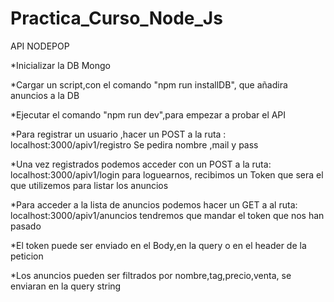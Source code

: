 # Practica_Curso_Node_Js
API NODEPOP

*Inicializar la DB Mongo

*Cargar un script,con el comando "npm run installDB", que añadira anuncios a la DB

*Ejecutar el comando "npm run dev",para empezar a probar el API

*Para registrar un usuario ,hacer un POST a la ruta :
  localhost:3000/apiv1/registro
  Se pedira nombre ,mail y pass

*Una vez registrados podemos acceder con un POST a la ruta:
localhost:3000/apiv1/login
para loguearnos, recibimos un Token que sera el que utilizemos para listar los anuncios

*Para acceder a la lista de anuncios podemos hacer un GET a al ruta:
localhost:3000/apiv1/anuncios
tendremos que mandar el token que nos han pasado

*El token puede ser enviado en el Body,en la query o en el header de la peticion

*Los anuncios pueden ser filtrados por nombre,tag,precio,venta, se enviaran en la query string
